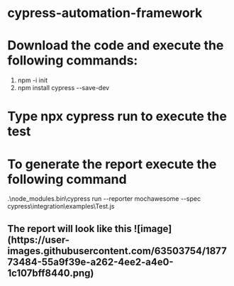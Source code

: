 # cypress-automation-framework
# Download the code and execute the following commands:
1. npm -i init 
2. npm install cypress --save-dev

# Type npx cypress run to execute the test
# To generate the report execute the following command
.\node_modules\.bin\cypress run --reporter mochawesome --spec cypress\integration\examples\Test.js 

<h2> The report will look like this
![image](https://user-images.githubusercontent.com/63503754/187773484-55a9f39e-a262-4ee2-a4e0-1c107bff8440.png)
